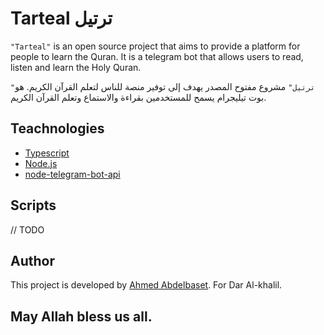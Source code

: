 # Tarteal ترتيل

`"Tarteal"` is an open source project that aims to provide a platform for people to learn the Quran. It is a telegram bot that allows users to read, listen and learn the Holy Quran.

`"ترتيل"` مشروع مفتوح المصدر يهدف إلى توفير منصة للناس لتعلم القرآن الكريم. هو بوت تيليجرام يسمح للمستخدمين بقراءة والاستماع وتعلم القرآن الكريم.

## Teachnologies

- [Typescript](https://www.typescriptlang.org/)
- [Node.js](https://nodejs.org/en/)
- [node-telegram-bot-api](https://github.com/yagop/node-telegram-bot-api)

## Scripts

// TODO

## Author

This project is developed by [Ahmed Abdelbaset](https://github.com/A7med3bdulBaset).
For Dar Al-khalil.

## May Allah bless us all.

